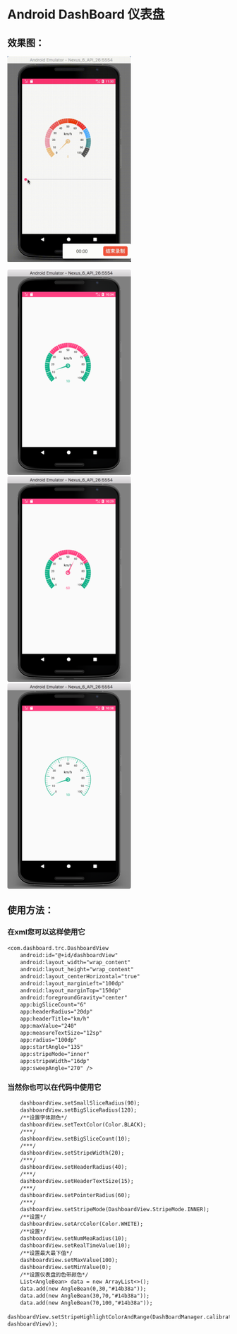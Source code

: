 # Android DashBoard 仪表盘

## 效果图：

<img src="readme_resources/gif.gif" width="280" height="466"/>


<img src="readme_resources/1.png" width="280" height="466"/> <img src="readme_resources/2.png" width="280" height="466"/> <img src="readme_resources/s3.png" width="280" height="466"/>

## 使用方法：
### 在xml您可以这样使用它


    <com.dashboard.trc.DashboardView
        android:id="@+id/dashboardView"
        android:layout_width="wrap_content"
        android:layout_height="wrap_content"
        android:layout_centerHorizontal="true"
        android:layout_marginLeft="100dp"
        android:layout_marginTop="150dp"
        android:foregroundGravity="center"
        app:bigSliceCount="6"
        app:headerRadius="20dp"
        app:headerTitle="km/h"
        app:maxValue="240"
        app:measureTextSize="12sp"
        app:radius="100dp"
        app:startAngle="135"
        app:stripeMode="inner"
        app:stripeWidth="16dp"
        app:sweepAngle="270" />


### 当然你也可以在代码中使用它


        dashboardView.setSmallSliceRadius(90);
        dashboardView.setBigSliceRadius(120);
        /**设置字体颜色*/
        dashboardView.setTextColor(Color.BLACK);
        /***/
        dashboardView.setBigSliceCount(10);
        /***/
        dashboardView.setStripeWidth(20);
        /***/
        dashboardView.setHeaderRadius(40);
        /***/
        dashboardView.setHeaderTextSize(15);
        /***/
        dashboardView.setPointerRadius(60);
        /***/
        dashboardView.setStripeMode(DashboardView.StripeMode.INNER);
        /**设置*/
        dashboardView.setArcColor(Color.WHITE);
        /**设置*/
        dashboardView.setNumMeaRadius(10);
        dashboardView.setRealTimeValue(10);
        /**设置最大最下值*/
        dashboardView.setMaxValue(100);
        dashboardView.setMinValue(0);
        /**设置仪表盘的色带颜色*/
        List<AngleBean> data = new ArrayList<>();
        data.add(new AngleBean(0,30,"#14b38a"));
        data.add(new AngleBean(30,70,"#14b38a"));
        data.add(new AngleBean(70,100,"#14b38a"));
        dashboardView.setStripeHighlightColorAndRange(DashBoardManager.calibration2Angle(data, dashboardView));

